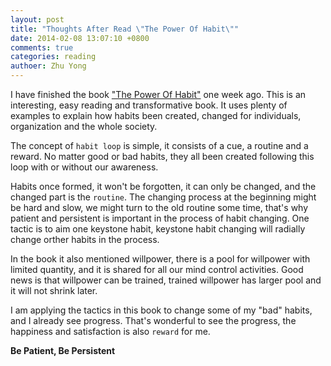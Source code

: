 ```yaml
---
layout: post
title: "Thoughts After Read \"The Power Of Habit\""
date: 2014-02-08 13:07:10 +0800
comments: true
categories: reading
authoer: Zhu Yong
---
```


I have finished the book ["The Power Of Habit"](http://www.amazon.com/gp/product/B0055PGUYU/ref=as_li_ss_tl?ie=UTF8&camp=1789&creative=390957&creativeASIN=B0055PGUYU&linkCode=as2&tag=zhuyong.me-20) one week ago. This is an interesting, easy reading and transformative book. It uses plenty of examples to explain how habits been created, changed for individuals, organization and the whole society. 

The concept of `habit loop` is simple, it consists of a cue, a routine and a reward. No matter good or bad habits, they all been created following this loop with or without our awareness. 

Habits once formed, it won't be forgotten, it can only be changed, and the changed part is the `routine`. The changing process at the beginning might be hard and slow, we might turn to the old routine some time, that's why patient and persistent is important in the process of habit changing. One tactic is to aim one keystone habit, keystone habit changing will radially change orther habits in the process. 

In the book it also mentioned willpower, there is a pool for willpower with limited quantity, and it is shared for all our mind control activities. Good news is that willpower can be trained, trained willpower has larger pool and it will not shrink later.

I am applying the tactics in this book to change some of my "bad" habits, and I already see progress. That's wonderful to see the progress, the happiness and satisfaction is also `reward` for me. 

**Be Patient, Be Persistent**